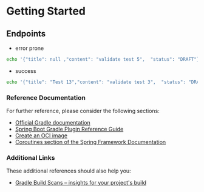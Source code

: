 # Getting Started

## Endpoints

- error prone
```bash
echo '{"title": null ,"content": "validate test 5",  "status": "DRAFT"}' | http POST localhost:8080/api/posts
```

- success
```bash
echo '{"title": "Test 13","content": "validate test 3",  "status": "DRAFT"}' | http POST localhost:8080/api/posts
```

### Reference Documentation

For further reference, please consider the following sections:

* [Official Gradle documentation](https://docs.gradle.org)
* [Spring Boot Gradle Plugin Reference Guide](https://docs.spring.io/spring-boot/docs/2.4.3/gradle-plugin/reference/html/)
* [Create an OCI image](https://docs.spring.io/spring-boot/docs/2.4.3/gradle-plugin/reference/html/#build-image)
* [Coroutines section of the Spring Framework Documentation](https://docs.spring.io/spring/docs/5.3.4/spring-framework-reference/languages.html#coroutines)

### Additional Links

These additional references should also help you:

* [Gradle Build Scans – insights for your project's build](https://scans.gradle.com#gradle)

